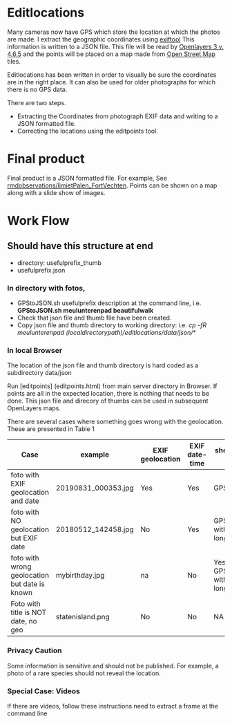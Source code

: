 # Editlocations
Many cameras now have GPS which store the location at which the photos are made. 
I extract the geographic coordinates using [exiftool](https://exiftool.org/)
This information is written to a JSON file. 
This file will be read by [Openlayers 3 v. 4.6.5](https://openlayers.org/en/v4.6.5/) and the points will 
be placed on a map made from [Open Street Map](https://www.openstreetmap.org) tiles. 

Editlocations has been written in order to visually be sure the coordinates are in the right place. It can also be used for older photographs 
for which there is no GPS data. 

There are two steps. 
+ Extracting the Coordinates from photograph EXIF data and writing to a JSON formatted file.
+ Correcting the locations using the editpoints tool.

# Final product
Final product is a JSON formatted file. For example, See [rmdobservations/limietPalen_FortVechten](../rmdobservations.github.io/limietPalen_FortVechten/index.html).
Points can be shown on a map along with a slide show of images.

# Work Flow


## Should have this structure at end

+ directory: usefulprefix_thumb
+ usefulprefix.json

### In directory with fotos, 
+ GPStoJSON.sh usefulprefix description at the command line, i.e. **GPStoJSON.sh meulunterenpad beautifulwalk**  
+ Check that json file and thumb file have been created.  
+ Copy json file and thumb directory to working directory: i.e. **cp -fR meulunterenpad* (localdirectorypath)/editlocations/data/json/**


### In local Browser
The location of the json file and thumb directory is hard coded as a subdirectory data/json

Run [editpoints] (editpoints.html) from main server directory in Browser. If points are all in the expected location, there is nothing that needs to be done. This json file and direcory of thumbs can be used in subsequent OpenLayers maps.

There are several cases where something goes wrong with the geolocation. These are presented in Table 1

| Case | example | EXIF geolocation | EXIF date-time | shell program to run |
| -- | -- | -- | -- | -- | 
| foto with EXIF geolocation and date | 20190831_000353.jpg | Yes| Yes| GPStoJSON.sh |
| foto with NO geolocation but EXIF date | 20180512_142458.jpg | No | Yes | GPStoJSON.sh with dummy long and lat |
| foto with wrong geolocation but date is known | mybirthday.jpg | na |  No | Yes GPStoJSON.sh with dummy long and lat |
| Foto with title is NOT date, no geo | statenisland.png | No | No | NA |



### Privacy Caution
Some information is sensitive and should not be published. 
For example, a photo of a rare species should not reveal the location. 
### Special Case: Videos
If there are videos, follow these instructions need to extract a frame
	at the command line
